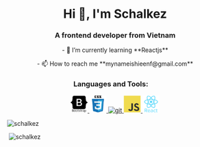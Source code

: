 <h1 align="center">Hi 👋, I'm Schalkez</h1>
<h3 align="center">A frontend developer from Vietnam</h3>


<p align="center">- 🌱 I’m currently learning **Reactjs**</p>
<p align="center">- 📫 How to reach me **mynameishieenf@gmail.com**</p>


<div align="center">

<h3 style="margin-right: 20px;">Languages and Tools:</h3>
<p> <a href="https://getbootstrap.com" target="_blank" rel="noreferrer"> <img src="https://raw.githubusercontent.com/devicons/devicon/master/icons/bootstrap/bootstrap-plain-wordmark.svg" alt="bootstrap" width="40" height="40"/> </a> <a href="https://www.w3schools.com/css/" target="_blank" rel="noreferrer"> <img src="https://raw.githubusercontent.com/devicons/devicon/master/icons/css3/css3-original-wordmark.svg" alt="css3" width="40" height="40"/> </a> <a href="https://git-scm.com/" target="_blank" rel="noreferrer"> <img src="https://www.vectorlogo.zone/logos/git-scm/git-scm-icon.svg" alt="git" width="40" height="40"/> </a> <a href="https://developer.mozilla.org/en-US/docs/Web/JavaScript" target="_blank" rel="noreferrer"> <img src="https://raw.githubusercontent.com/devicons/devicon/master/icons/javascript/javascript-original.svg" alt="javascript" width="40" height="40"/> </a> <a href="https://reactjs.org/" target="_blank" rel="noreferrer"> <img src="https://raw.githubusercontent.com/devicons/devicon/master/icons/react/react-original-wordmark.svg" alt="react" width="40" height="40"/> </a> </p>
  
</div>


<span style="display: inline-block;"><img src="https://github-readme-stats.vercel.app/api/top-langs?username=schalkez&show_icons=true&locale=en&layout=compact" alt="schalkez" /></span>

<span style="display: inline-block;">&nbsp;<img src="https://github-readme-stats.vercel.app/api?username=schalkez&show_icons=true&locale=en" alt="schalkez" /></span>



<!---
Nothing is true, everything is permitted.
忍
--->
